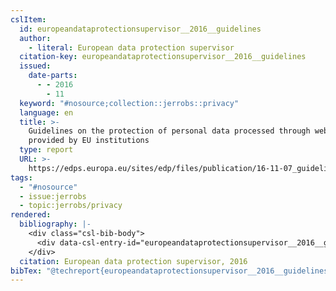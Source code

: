 ```yaml
---
cslItem:
  id: europeandataprotectionsupervisor__2016__guidelines
  author:
    - literal: European data protection supervisor
  citation-key: europeandataprotectionsupervisor__2016__guidelines
  issued:
    date-parts:
      - - 2016
        - 11
  keyword: "#nosource;collection::jerrobs::privacy"
  language: en
  title: >-
    Guidelines on the protection of personal data processed through web services
    provided by EU institutions
  type: report
  URL: >-
    https://edps.europa.eu/sites/edp/files/publication/16-11-07_guidelines_web_services_en.pdf
tags:
  - "#nosource"
  - issue:jerrobs
  - topic:jerrobs/privacy
rendered:
  bibliography: |-
    <div class="csl-bib-body">
      <div data-csl-entry-id="europeandataprotectionsupervisor__2016__guidelines" class="csl-entry">European data protection supervisor 2016 <i>Guidelines on the protection of personal data processed through web services provided by EU institutions</i>. Available at: <a href='https://edps.europa.eu/sites/edp/files/publication/16-11-07_guidelines_web_services_en.pdf.'>https://edps.europa.eu/sites/edp/files/publication/16-11-07_guidelines_web_services_en.pdf.</a></div>
    </div>
  citation: European data protection supervisor, 2016
bibTex: "@techreport{europeandataprotectionsupervisor__2016__guidelines,\n\tauthor = {{European data protection supervisor}},\n\tyear = {2016},\n\tmonth = {11},\n\ttitle = {Guidelines on the protection of personal data processed through web services provided by {EU} institutions},\n\thowpublished = {https://edps.europa.eu/sites/edp/files/publication/16-11-07\\textunderscore{}guidelines\\textunderscore{}web\\textunderscore{}services\\textunderscore{}en.pdf},\n}\n\n"
---
```

